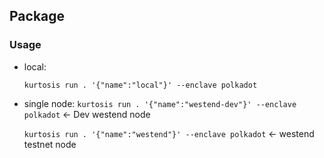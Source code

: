 
## Package

### Usage

- local: 

    `kurtosis run . '{"name":"local"}' --enclave polkadot`

- single node:
    `kurtosis run . '{"name":"westend-dev"}' --enclave polkadot`  <- Dev westend node

    `kurtosis run . '{"name":"westend"}' --enclave polkadot` <- westend testnet node